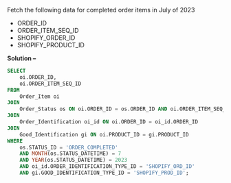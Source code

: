 Fetch the following data for completed order items in July of 2023
- ORDER_ID
- ORDER_ITEM_SEQ_ID
- SHOPIFY_ORDER_ID
- SHOPIFY_PRODUCT_ID

**Solution –** 
```sql
SELECT
    oi.ORDER_ID,
    oi.ORDER_ITEM_SEQ_ID
FROM
    Order_Item oi
JOIN
    Order_Status os ON oi.ORDER_ID = os.ORDER_ID AND oi.ORDER_ITEM_SEQ_ID = os.ORDER_ITEM_SEQ_ID
JOIN
    Order_Identification oi_id ON oi.ORDER_ID = oi_id.ORDER_ID
JOIN
    Good_Identification gi ON oi.PRODUCT_ID = gi.PRODUCT_ID
WHERE
    os.STATUS_ID = 'ORDER_COMPLETED'
    AND MONTH(os.STATUS_DATETIME) = 7
    AND YEAR(os.STATUS_DATETIME) = 2023
    AND oi_id.ORDER_IDENTIFICATION_TYPE_ID = 'SHOPIFY_ORD_ID'
    AND gi.GOOD_IDENTIFICATION_TYPE_ID = 'SHOPIFY_PROD_ID';
```